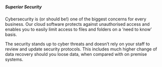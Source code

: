 ##### Superior Security

Cybersecurity is (or should be!) one of the biggest concerns for every business. Our cloud software protects against unauthorised access and enables you to easily limit access to files and folders on a ‘need to know’ basis.

The security stands up to cyber threats and doesn’t rely on your staff to review and update security protocols. This includes much higher change of data recovery should you loose data, when compared with on premise systems.
